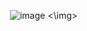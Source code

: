 <img> ![image](https://github.com/user-attachments/assets/3d85b6cb-d36e-4f14-90dd-aa65df38e2fa) <\img>
